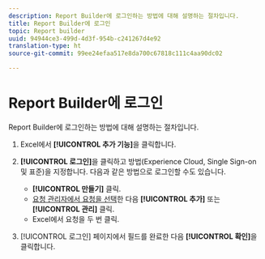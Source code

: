 ```yaml
---
description: Report Builder에 로그인하는 방법에 대해 설명하는 절차입니다.
title: Report Builder에 로그인
topic: Report builder
uuid: 94944ce3-499d-4d3f-954b-c241267d4e92
translation-type: ht
source-git-commit: 99ee24efaa517e8da700c67818c111c4aa90dc02

---
```



# Report Builder에 로그인

Report Builder에 로그인하는 방법에 대해 설명하는 절차입니다.

1. Excel에서 **[!UICONTROL 추가 기능]**&#x200B;을 클릭합니다.
1. **[!UICONTROL 로그인]**&#x200B;을 클릭하고 방법(Experience Cloud, Single Sign-on 및 표준)을 지정합니다. 다음과 같은 방법으로 로그인할 수도 있습니다.

   * **[!UICONTROL 만들기]** 클릭.
   * [요청 관리자에서 요청을 선택](/help/analyze/report-builder/manage-requests/r-arb-manage-requests.md)한 다음 **[!UICONTROL 추가]** 또는 **[!UICONTROL 관리]** 클릭.
   * Excel에서 요청을 두 번 클릭.

1. [!UICONTROL 로그인] 페이지에서 필드를 완료한 다음 **[!UICONTROL 확인]**&#x200B;을 클릭합니다.

